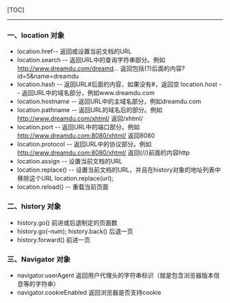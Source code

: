 [TOC]

---

### 一、location 对象
* location.href-- 返回或设置当前文档的URL
* location.search -- 返回URL中的查询字符串部分。例如 http://www.dreamdu.com/dreamd... 返回包括(?)后面的内容?id=5&name=dreamdu
* location.hash -- 返回URL#后面的内容，如果没有#，返回空 location.host -- 返回URL中的域名部分，例如www.dreamdu.com
* location.hostname -- 返回URL中的主域名部分，例如dreamdu.com
* location.pathname -- 返回URL的域名后的部分。例如 http://www.dreamdu.com/xhtml/  返回/xhtml/
* location.port -- 返回URL中的端口部分。例如 http://www.dreamdu.com:8080/xhtml/ 返回8080
* location.protocol -- 返回URL中的协议部分。例如 http://www.dreamdu.com:8080/xhtml/ 返回(//)前面的内容http
* location.assign -- 设置当前文档的URL
* location.replace() -- 设置当前文档的URL，并且在history对象的地址列表中移除这个URL location.replace(url);
* location.reload() -- 重载当前页面

### 二、history 对象
* history.go() 前进或后退制定的页面数
* history.go(-num); history.back() 后退一页
* history.forward() 前进一页

### 三、Navigator 对象
* navigator.userAgent 返回用户代理头的字符串标识（就是包含浏览器版本信息等的字符串）
* navigator.cookieEnabled 返回浏览器是否支持cookie

